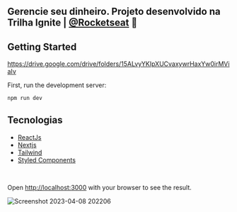 ## Gerencie seu dinheiro. Projeto desenvolvido na Trilha Ignite | [@Rocketseat](https://www.rocketseat.com.br/) 🚀

## Getting Started
https://drive.google.com/drive/folders/15ALvyYKIpXUCvaxywrHaxYw0irMViaIv

First, run the development server:

```bash
npm run dev

```

## Tecnologias

 - [ReactJs](https://react.dev/)
 - [Nextjs](https://nextjs.org/)
 - [Tailwind](https://tailwindcss.com/)
- [Styled Components](https://styled-components.com/docs)

<br/>


Open [http://localhost:3000](http://localhost:3000) with your browser to see the result.


![Screenshot 2023-04-08 202206](https://user-images.githubusercontent.com/102326117/230746536-59cb4e51-814c-495b-841f-d8d328ed94c4.png)
